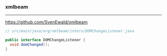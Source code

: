 ### xmlbeam
---
https://github.com/SvenEwald/xmlbeam

```java
// src/main/java/org/xmlbeam/intern/DOMChangeListener.java

public interface DOMChangeListener {
  void domChanged();
}
```

```
```

```
```


